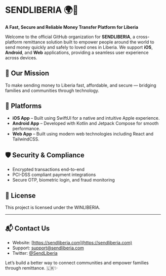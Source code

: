 # SENDLIBERIA 🌍💸

**A Fast, Secure and Reliable Money Transfer Platform for Liberia**

Welcome to the official GitHub organization for **SENDLIBERIA**, a cross-platform remittance solution built to empower people around the world to send money quickly and safely to loved ones in Liberia. We support **iOS**, **Android**, and **Web** applications, providing a seamless user experience across devices.


## 🚀 Our Mission

To make sending money to Liberia fast, affordable, and secure — bridging families and communities through technology.


## 📱 Platforms

- **iOS App** – Built using SwiftUI for a native and intuitive Apple experience.
- **Android App** – Developed with Kotlin and Jetpack Compose for smooth performance.
- **Web App** – Built using modern web technologies including React and TailwindCSS.


## 🛡️ Security & Compliance

- Encrypted transactions end-to-end
- PCI-DSS compliant payment integrations
- Secure OTP, biometric login, and fraud monitoring



## 📄 License

This project is licensed under the WINLIBERIA.

---

## 📬 Contact Us

- Website: [https://sendliberia.com](https://sendliberia.com)
- Support: support@sendliberia.com
- Twitter: [@SendLiberia](https://twitter.com/SendLiberia)

Let’s build a better way to connect communities and empower families through remittance. 🇱🇷✨
